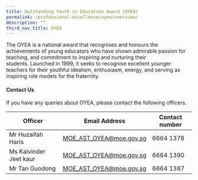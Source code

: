 ```yaml
---
title: Outstanding Youth in Education Award (OYEA)
permalink: /professional-excellence/oyea/overview/
description: ""
third_nav_title: OYEA
---
```

The OYEA is a national award that recognises and honours the achievements of young educators who&nbsp;have shown admirable passion for teaching, and commitment to inspiring and nurturing their students.&nbsp;Launched in 1999, it seeks to recognise excellent younger teachers for their youthful idealism, enthusiasm, energy, and serving as inspiring role models for the fraternity. 

#### Contact Us

If you have any queries about OYEA, please contact the following officers.

| Officer | Email Address | Contact number |
|---|---|---|
| Mr Huzaifah Haris  | [MOE_AST_OYEA@moe.gov.sg](mailto:Muhammad_Huzaifah_HARIS@moe.gov.sg)   | 6664 1378 |
| Ms Kalvinder Jeet kaur |[MOE_AST_OYEA@moe.gov.sg](mailto:Kalvinder_Jeet_Kaur@moe.gov.sg) | 6664 1390 |
| Mr Tan Guodong | [MOE_AST_OYEA@moe.gov.sg](mailto:Tan_Guodong@moe.gov.sg) | 6664 1387 |